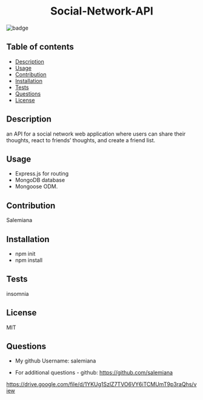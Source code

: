 
  <h1 align="center">Social-Network-API</h1>

  ![badge](https://img.shields.io/badge/license-MIT-brightgreen)<br />
    

## Table of contents
- [Description](#description)
- [Usage](#usage)
- [Contribution](#contribution)
- [Installation](#installation)
- [Tests](#tests)
- [Questions](#questions)
- [License](#license)
    
    
## Description
an API for a social network web application where users can share their thoughts, react to friends’ thoughts, and create a friend list.

## Usage

* Express.js for routing
* MongoDB database
* Mongoose ODM.

## Contribution
Salemiana

## Installation
* npm init
* npm install

## Tests
insomnia

## License
MIT


## Questions

* My github Username:  salemiana 

* For additional questions - github: https://github.com/salemiana

https://drive.google.com/file/d/1YKUg1SzlZ7TVO6VY6iTCMUmT9p3raQhs/view
